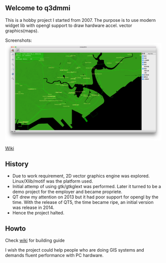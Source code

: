 ## Welcome to q3dmmi

This is a hobby project I started from 2007.
The purpose is to use modern widget lib with opengl support to draw hardware accel. vector graphics(maps).

Screenshots:
![Demo](https://github.com/jiangfeng79/q3dmmi/blob/master/hmiios2014/Screenshots/4.png)

[Wiki](https://github.com/jiangfeng79/q3dmmi/wiki)

## History
- Due to work requirement, 2D vector graphics engine was explored. Linux/Xlib/motif was the platform used.
- Initial attemp of using gtk/gtkglext was performed. Later it turned to be a demo project for the employer and became propriete.
- QT drew my attention on 2013 but it had poor support for opengl by the time. With the release of QT5, the time became ripe, an initial version was release in 2014.
- Hence the project halted.

## Howto
Check [wiki](https://github.com/jiangfeng79/q3dmmi/wiki) for building guide

I wish the project could help people who are doing GIS systems and demands fluent performance with PC hardware. 
